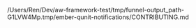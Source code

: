 /Users/Ren/Dev/aw-framework-test/tmp/funnel-output_path-G1LVW4Mp.tmp/ember-qunit-notifications/CONTRIBUTING.md